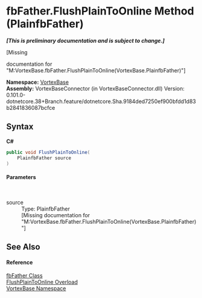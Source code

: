 # fbFather.FlushPlainToOnline Method (PlainfbFather)
 _**\[This is preliminary documentation and is subject to change.\]**_

\[Missing <summary> documentation for "M:VortexBase.fbFather.FlushPlainToOnline(VortexBase.PlainfbFather)"\]

**Namespace:**&nbsp;<a href="N_VortexBase.md">VortexBase</a><br />**Assembly:**&nbsp;VortexBaseConnector (in VortexBaseConnector.dll) Version: 0.101.0-dotnetcore.38+Branch.feature/dotnetcore.Sha.9184ded7250ef900bfdd1d83b2841836087bcfce

## Syntax

**C#**<br />
``` C#
public void FlushPlainToOnline(
	PlainfbFather source
)
```


#### Parameters
&nbsp;<dl><dt>source</dt><dd>Type: PlainfbFather<br />\[Missing <param name="source"/> documentation for "M:VortexBase.fbFather.FlushPlainToOnline(VortexBase.PlainfbFather)"\]</dd></dl>

## See Also


#### Reference
<a href="T_VortexBase_fbFather.md">fbFather Class</a><br /><a href="Overload_VortexBase_fbFather_FlushPlainToOnline.md">FlushPlainToOnline Overload</a><br /><a href="N_VortexBase.md">VortexBase Namespace</a><br />